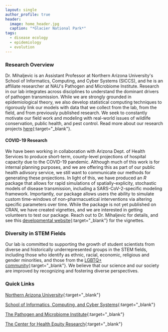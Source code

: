 ```yaml
---
layout: single
author_profile: true
header:
  image: home_header.jpg
  caption: "*Glacier National Park*"
tags:
  - disease ecology
  - epidemiology
  - evolution
---
```



### Research Overview
Dr. Mihaljevic is an Assistant Professor at Northern Arizona University's School of Informatics, Computing, and Cyber Systems (SICCS), and he is an affiliate researcher at NAU's Pathogen and Microbiome Institute. Research in our lab integrates across disciplines to understand the dominant drivers of pathogen transmission. While we are strongly grounded in epidemiological theory, we also develop statistical computing techniques to rigorously link our models with data that we collect from the lab, from the field, and from previously published research. We seek to constantly motivate our field work and modeling with real-world issues of wildlife conservation, public health, and pest control. Read more about our research projects [here](/research/){:target="_blank"}.

#### COVID-19 Research

We have been working in collaboration with Arizona Dept. of Health Services to produce short-term, county-level projections of hospital capacity due to the COVID-19 pandemic. Although much of this work is for internal planning purposes, and we are offering this as part of our public health adivsory service, we still want to communicate our methods for generating these projections. In light of this, we have produced an *R* package that allows for rapid simulations of spatially-explicity, stochastic models of disease transmission, including a SARS-CoV-2-specific modeling framework. Importantly, our package allows users the ability to simulate custom time-windows of non-pharmacuetical interventions via altering specific parameters over time. While the package is not yet published on CRAN, we have created vignettes, and we are interested in getting volunteers to test our package. Reach out to Dr. Mihaljevic for details, and see this [developmental website](http://dev.sparsemod.nau.edu/rpkg/){:target="_blank"} for the vignettes. 

### Diversity in STEM Fields
Our lab is committed to supporting the growth of student scientists from diverse and historically underrepresented groups in the STEM fields, including those who identify as ethnic, racial, economic, religious and gender minorities, and those from the [LGBTQ+ community](https://www.500queerscientists.com/){:target="_blank"}. We believe that our science and our society are improved by recognizing and fostering diverse perspectives.  


### Quick Links

[Northern Arizona University](http://nau.edu/){:target="_blank"}

[School of Informatics, Computing, and Cyber Systems](http://nau.edu/SICCS/){:target="_blank"} 

[The Pathogen and Microbiome Institute](https://nau.edu/pmi/){:target="_blank"}

[The Center for Health Equity Research](https://nau.edu/cher/){:target="_blank"}